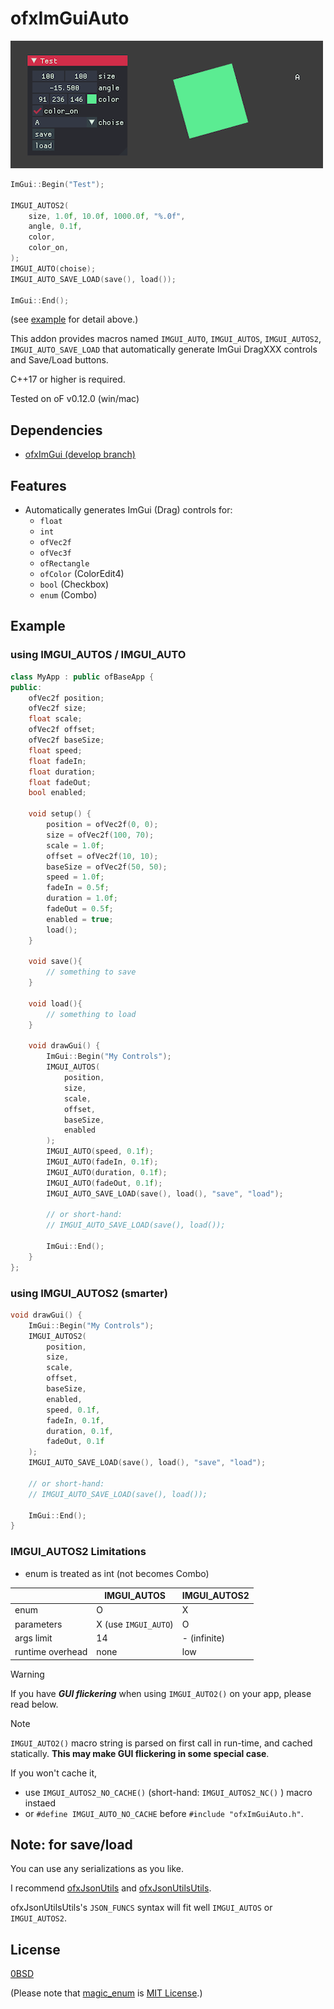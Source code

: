 # ofxImGuiAuto

![docs/screenshot.png](docs/screenshot.png)

```cpp
ImGui::Begin("Test");

IMGUI_AUTOS2(
    size, 1.0f, 10.0f, 1000.0f, "%.0f",
    angle, 0.1f,
    color,
    color_on,
);
IMGUI_AUTO(choise);
IMGUI_AUTO_SAVE_LOAD(save(), load());

ImGui::End();
```

(see [example](./example/) for detail above.)

This addon provides macros named `IMGUI_AUTO`, `IMGUI_AUTOS`, `IMGUI_AUTOS2`, `IMGUI_AUTO_SAVE_LOAD` that automatically generate ImGui DragXXX controls and Save/Load buttons.

C++17 or higher is required.

Tested on oF v0.12.0 (win/mac)

## Dependencies

- [ofxImGui (develop branch)](https://github.com/jvcleave/ofxImGui/tree/develop)

## Features

- Automatically generates ImGui (Drag) controls for:
    - `float`
    - `int`
    - `ofVec2f`
    - `ofVec3f`
    - `ofRectangle`
    - `ofColor` (ColorEdit4)
    - `bool` (Checkbox)
    - `enum` (Combo)

## Example

### using IMGUI_AUTOS / IMGUI_AUTO

```cpp
class MyApp : public ofBaseApp {
public:
    ofVec2f position;
    ofVec2f size;
    float scale;
    ofVec2f offset;
    ofVec2f baseSize;
    float speed;
    float fadeIn;
    float duration;
    float fadeOut;
    bool enabled;

    void setup() {
        position = ofVec2f(0, 0);
        size = ofVec2f(100, 70);
        scale = 1.0f;
        offset = ofVec2f(10, 10);
        baseSize = ofVec2f(50, 50);
        speed = 1.0f;
        fadeIn = 0.5f;
        duration = 1.0f;
        fadeOut = 0.5f;
        enabled = true;
        load();
    }

    void save(){
        // something to save
    }

    void load(){
        // something to load
    }

    void drawGui() {
        ImGui::Begin("My Controls");
        IMGUI_AUTOS(
            position,
            size,
            scale,
            offset,
            baseSize,
            enabled
        );
        IMGUI_AUTO(speed, 0.1f);
        IMGUI_AUTO(fadeIn, 0.1f);
        IMGUI_AUTO(duration, 0.1f);
        IMGUI_AUTO(fadeOut, 0.1f);
        IMGUI_AUTO_SAVE_LOAD(save(), load(), "save", "load");

        // or short-hand:
        // IMGUI_AUTO_SAVE_LOAD(save(), load());

        ImGui::End();
    }
};
```

### using IMGUI_AUTOS2 (smarter)

```cpp
void drawGui() {
    ImGui::Begin("My Controls");
    IMGUI_AUTOS2(
        position,
        size,
        scale,
        offset,
        baseSize,
        enabled,
        speed, 0.1f,
        fadeIn, 0.1f,
        duration, 0.1f,
        fadeOut, 0.1f
    );
    IMGUI_AUTO_SAVE_LOAD(save(), load(), "save", "load");

    // or short-hand:
    // IMGUI_AUTO_SAVE_LOAD(save(), load());

    ImGui::End();
}
```

### IMGUI_AUTOS2 Limitations

- enum is treated as int (not becomes Combo)

||IMGUI_AUTOS|IMGUI_AUTOS2
|-|-|-|
|enum|O|X|
|parameters|X (use `IMGUI_AUTO`)|O|
|args limit|14|- (infinite)|
|runtime overhead|none|low|

> [!WARNING]
> If you have ***GUI flickering*** when using `IMGUI_AUTO2()` on your app, please read below.

> [!NOTE]
>  `IMGUI_AUTO2()` macro string is parsed on first call in run-time, and cached statically. **This may make GUI flickering in some special case**. 
> 
> If you won't cache it,
> - use `IMGUI_AUTOS2_NO_CACHE()` (short-hand: `IMGUI_AUTOS2_NC()` ) macro instaed
> - or `#define IMGUI_AUTO_NO_CACHE` before `#include "ofxImGuiAuto.h"`.

## Note: for save/load

You can use any serializations as you like. 

I recommend [ofxJsonUtils](https://github.com/2bbb/ofxJsonUtils) and [ofxJsonUtilsUtils](https://github.com/nariakiiwatani/ofxjsonutilsutils).

ofxJsonUtilsUtils's `JSON_FUNCS` syntax will fit well `IMGUI_AUTOS` or `IMGUI_AUTOS2`.

## License

[0BSD](LICENSE)

(Please note that [magic_enum](https://github.com/Neargye/magic_enum) is [MIT License](https://github.com/Neargye/magic_enum/blob/master/LICENSE).)
